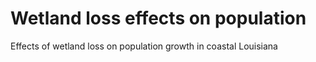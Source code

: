 # Wetland loss effects on population
 Effects of wetland loss on population growth in coastal Louisiana
